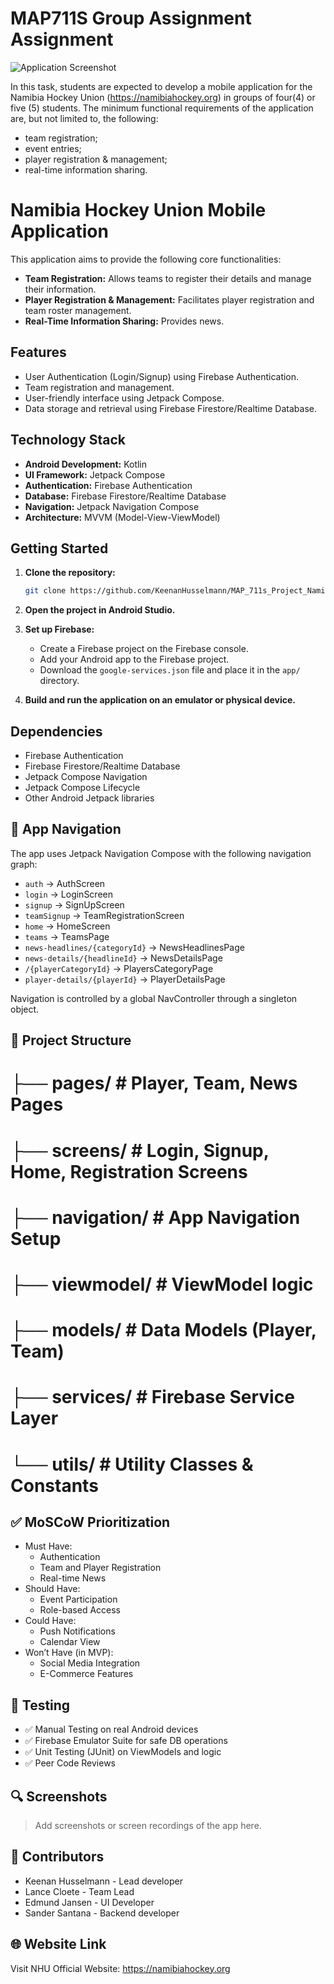 # MAP711S Group Assignment Assignment
![Application Screenshot](/screenshot1.jpg)

 In this task, students are expected to develop a mobile application for the Namibia
 Hockey Union (https://namibiahockey.org) in groups of four(4) or five (5) students.
 The minimum functional requirements of the application are, but not limited to, the
 following:
* team registration;
* event entries;
* player registration & management;
* real-time information sharing.


# Namibia Hockey Union Mobile Application

This application aims to provide the following core functionalities:

* **Team Registration:** Allows teams to register their details and manage their information.
* **Player Registration & Management:** Facilitates player registration and team roster management.
* **Real-Time Information Sharing:** Provides news.

## Features

* User Authentication (Login/Signup) using Firebase Authentication.
* Team registration and management.
* User-friendly interface using Jetpack Compose.
* Data storage and retrieval using Firebase Firestore/Realtime Database.

## Technology Stack

* **Android Development:** Kotlin
* **UI Framework:** Jetpack Compose
* **Authentication:** Firebase Authentication
* **Database:** Firebase Firestore/Realtime Database
* **Navigation:** Jetpack Navigation Compose
* **Architecture:** MVVM (Model-View-ViewModel)

## Getting Started

1.  **Clone the repository:**

    ```bash
    git clone https://github.com/KeenanHusselmann/MAP_711s_Project_Namibia_Hockey_App/tree/main
    ```

2.  **Open the project in Android Studio.**

3.  **Set up Firebase:**

    * Create a Firebase project on the Firebase console.
    * Add your Android app to the Firebase project.
    * Download the `google-services.json` file and place it in the `app/` directory.

4.  **Build and run the application on an emulator or physical device.**

## Dependencies

* Firebase Authentication
* Firebase Firestore/Realtime Database
* Jetpack Compose Navigation
* Jetpack Compose Lifecycle
* Other Android Jetpack libraries

## 🧭 App Navigation

The app uses Jetpack Navigation Compose with the following navigation graph:

- `auth` → AuthScreen
- `login` → LoginScreen
- `signup` → SignUpScreen
- `teamSignup` → TeamRegistrationScreen
- `home` → HomeScreen
- `teams` → TeamsPage
- `news-headlines/{categoryId}` → NewsHeadlinesPage
- `news-details/{headlineId}` → NewsDetailsPage
- `/{playerCategoryId}` → PlayersCategoryPage
- `player-details/{playerId}` → PlayerDetailsPage

Navigation is controlled by a global NavController through a singleton object.

## 📁 Project Structure

# ├── pages/ # Player, Team, News Pages
# ├── screens/ # Login, Signup, Home, Registration Screens
# ├── navigation/ # App Navigation Setup
# ├── viewmodel/ # ViewModel logic
# ├── models/ # Data Models (Player, Team)
# ├── services/ # Firebase Service Layer
# └── utils/ # Utility Classes & Constants

## ✅ MoSCoW Prioritization

- Must Have:
  - Authentication
  - Team and Player Registration
  - Real-time News
- Should Have:
  - Event Participation
  - Role-based Access
- Could Have:
  - Push Notifications
  - Calendar View
- Won’t Have (in MVP):
  - Social Media Integration
  - E-Commerce Features

## 🧪 Testing

- ✅ Manual Testing on real Android devices
- ✅ Firebase Emulator Suite for safe DB operations
- ✅ Unit Testing (JUnit) on ViewModels and logic
- ✅ Peer Code Reviews

## 🔍 Screenshots

> Add screenshots or screen recordings of the app here.

## 🙌 Contributors

- Keenan Husselmann - Lead developer
- Lance Cloete - Team Lead
- Edmund Jansen - UI Developer
- Sander Santana - Backend developer



## 🌐 Website Link

Visit NHU Official Website: https://namibiahockey.org
